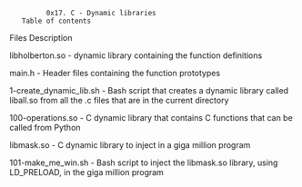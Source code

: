              0x17. C - Dynamic libraries
       Table of contents


Files                        	Description

libholberton.so	        -   dynamic library containing the function definitions

main.h                  -	Header files containing the function prototypes

1-create_dynamic_lib.sh -	Bash script that creates a dynamic library called liball.so from all the .c files that are in the current directory

100-operations.so       -	C dynamic library that contains C functions that can be called from Python

libmask.so	        - C dynamic library to inject in a giga million program

101-make_me_win.sh      -  	Bash script to inject the libmask.so library, using LD_PRELOAD, in the giga million program
